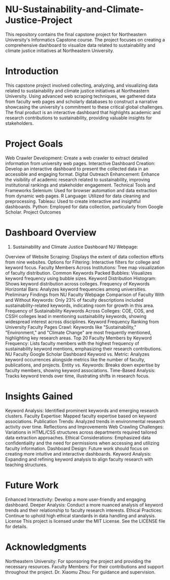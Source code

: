 # NU-Sustainability-and-Climate-Justice-Project
This repository contains the final capstone project for Northeastern University's Informatics Capstone course. The project focuses on creating a comprehensive dashboard to visualize data related to sustainability and climate justice initiatives at Northeastern University.

# Introduction
This capstone project involved collecting, analyzing, and visualizing data related to sustainability and climate justice initiatives at Northeastern University. Using advanced web scraping techniques, we gathered data from faculty web pages and scholarly databases to construct a narrative showcasing the university's commitment to these critical global challenges. The final product is an interactive dashboard that highlights academic and research contributions to sustainability, providing valuable insights for stakeholders.

# Project Goals
Web Crawler Development: Create a web crawler to extract detailed information from university web pages.
Interactive Dashboard Creation: Develop an interactive dashboard to present the collected data in an accessible and engaging format.
Digital Outreach Enhancement: Enhance the visibility of academic research related to sustainability, improving institutional rankings and stakeholder engagement.
Technical Tools and Frameworks
Selenium: Used for browser automation and data extraction from dynamic web pages.
R Language: Utilized for data cleaning and preprocessing.
Tableau: Used to create interactive and insightful dashboards.
Python: Employed for data collection, particularly from Google Scholar.
Project Outcomes

# Dashboard Overview
1. Sustainability and Climate Justice Dashboard NU Webpage:

Overview of Website Scraping: Displays the extent of data collection efforts from nine websites.
Options for Filtering: Interactive filters for college and keyword focus.
Faculty Members Across Institutions: Tree map visualization of faculty distribution.
Common Keywords Packed Bubbles: Visualizes keyword frequency using bubble sizes.
Keyword Distribution Histogram: Shows keyword distribution across colleges.
Frequency of Keywords Horizontal Bars: Analyzes keyword frequencies among universities.
Preliminary Findings from NU Faculty Webpage
Comparison of Faculty With and Without Keywords: Only 23% of faculty descriptions included sustainability-related keywords, indicating room for growth in this area.
Frequency of Sustainability Keywords Across Colleges: COE, COS, and CSSH colleges lead in mentioning sustainability keywords, showing widespread interest across disciplines.
Keyword Frequency Ranking from University Faculty Pages Crawl: Keywords like "Sustainability," "Environment," and "Climate Change" are most frequently mentioned, highlighting key research areas.
Top 20 Faculty Members by Keyword Frequency: Lists faculty members with the highest frequency of sustainability keyword mentions, emphasizing their research contributions.
NU Faculty Google Scholar Dashboard
Keyword vs. Metric: Analyzes keyword occurrences alongside metrics like the number of faculty, publications, and projects.
Entity vs. Keywords: Breaks down expertise by faculty members, showing keyword associations.
Time-Based Analysis: Tracks keyword trends over time, illustrating shifts in research focus.

# Insights Gained
Keyword Analysis: Identified prominent keywords and emerging research clusters.
Faculty Expertise: Mapped faculty expertise based on keyword associations.
Publication Trends: Analyzed trends in environmental research activity over time.
Reflections and Improvements
Web Crawling Challenges: Variations in HTML/CSS structures across departments required tailored data extraction approaches.
Ethical Considerations: Emphasized data confidentiality and the need for permissions when accessing and utilizing faculty information.
Dashboard Design: Future work should focus on creating more intuitive and interactive dashboards.
Keyword Analysis: Expanding and refining keyword analysis to align faculty research with teaching structures.


# Future Work
Enhanced Interactivity: Develop a more user-friendly and engaging dashboard.
Deeper Analysis: Conduct a more nuanced analysis of keyword trends and their relationship to faculty research interests.
Ethical Practices: Continue to uphold high ethical standards in data handling and analysis.
License
This project is licensed under the MIT License. See the LICENSE file for details.

# Acknowledgments
Northeastern University: For sponsoring the project and providing the necessary resources.
Faculty Members: For their contributions and support throughout the project.
Dr. Xiaomu Zhou: For guidance and supervision.
